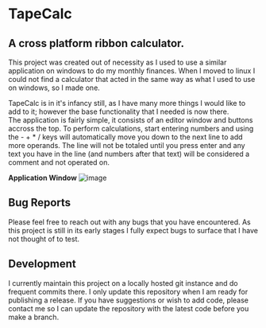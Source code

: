 # TapeCalc
## A cross platform ribbon calculator.

This project was created out of necessity as I used to use a similar application on windows to do my monthly finances.  When I moved to linux I could not find a calculator that acted in the same way as what I used to use on windows, so I made one.

TapeCalc is in it's infancy still, as I have many more things I would like to add to it; however the base functionality that I needed is now there.  
The application is fairly simple, it consists of an editor window and buttons accross the top. To perform calculations, start entering numbers and using the - + * / keys will automatically move you down to the next line to add more operands.  The line will not be totaled until you press enter and any text you have in the line (and numbers after that text) will be considered a comment and not operated on.


**Application Window**
![image](https://user-images.githubusercontent.com/12722354/180832645-c38be061-b018-43ee-97d5-1202b47c0834.png)


## Bug Reports

Please feel free to reach out with any bugs that you have encountered.  As this project is still in its early stages I fully expect bugs to surface that I have not thought of to test.

## Development

I currently maintain this project on a locally hosted git instance and do frequent commits there.  I only update this repository when I am ready for publishing a release.  If you have suggestions or wish to add code, please contact me so I can update the repository with the latest code before you make a branch.
